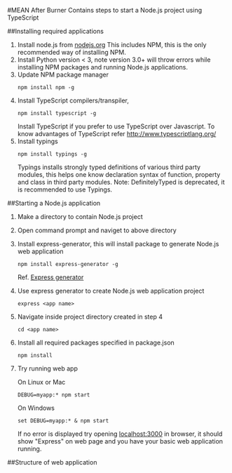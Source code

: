 #MEAN After Burner
Contains steps to start a Node.js project using TypeScript

##Installing required applications
1. Install node.js from [nodejs.org](https://nodejs.org/)
   This includes NPM, this is the only recommended way of installing NPM.
2. Install Python version < 3, note version 3.0+ will throw errors while installing NPM packages and running Node.js applications.
3. Update NPM package manager 
	```
    npm install npm -g
    ```
4. Install TypeScript compilers/transpiler, 
	```
    npm install typescript -g
    ```
   Install TypeScript if you prefer to use TypeScript over Javascript. To know advantages of TypeScript refer http://www.typescriptlang.org/
5. Install typings 
    ```
    npm install typings -g
    ```
   Typings installs strongly typed definitions of various third party modules, this helps one know declaration syntax of function, property and class in third party modules.
   Note: DefinitelyTyped is deprecated, it is recommended to use Typings.

##Starting a Node.js application
1. Make a directory to contain Node.js project
2. Open command prompt and naviget to above directory
3. Install express-generator, this will install package to generate Node.js web application
    ```	
    npm install express-generator -g
    ```
	Ref. [Express generator](http://expressjs.com/en/starter/generator.html)
4.  Use express generator to create Node.js web application project
    ```
    express <app name>
    ```
5.  Navigate inside project directory created in step 4
    ```
    cd <app name>
    ```
6.  Install all required packages specified in package.json
    ```
    npm install
    ```
7. Try running web app

    On Linux or Mac
	```
    DEBUG=myapp:* npm start
    ```
	On Windows
	```
    set DEBUG=myapp:* & npm start
    ```
   If no error is displayed try opening [localhost:3000](http://localhost:3000) in browser, it should show "Express" on web page and you have your basic web application running.

##Structure of web application
